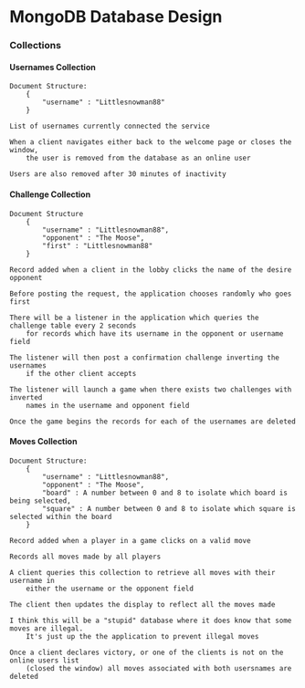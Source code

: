 # MongoDB Database Design

### Collections

#### Usernames Collection

	Document Structure:
		{
			"username" : "Littlesnowman88"
		}

	List of usernames currently connected the service
	
	When a client navigates either back to the welcome page or closes the window, 
		the user is removed from the database as an online user
	
	Users are also removed after 30 minutes of inactivity

#### Challenge Collection

	Document Structure
		{
			"username" : "Littlesnowman88",
			"opponent" : "The Moose",
			"first" : "Littlesnowman88"
		}
		
	Record added when a client in the lobby clicks the name of the desire opponent
	
	Before posting the request, the application chooses randomly who goes first
	
	There will be a listener in the application which queries the challenge table every 2 seconds 
		for records which have its username in the opponent or username field 
	
	The listener will then post a confirmation challenge inverting the usernames 
		if the other client accepts
	
	The listener will launch a game when there exists two challenges with inverted 
		names in the username and opponent field
	
	Once the game begins the records for each of the usernames are deleted

#### Moves Collection

	Document Structure:
		{
			"username" : "Littlesnowman88",
			"opponent" : "The Moose",
			"board" : A number between 0 and 8 to isolate which board is being selected,
			"square" : A number between 0 and 8 to isolate which square is selected within the board
		}
		
	Record added when a player in a game clicks on a valid move
	
	Records all moves made by all players
	
	A client queries this collection to retrieve all moves with their username in 
		either the username or the opponent field
	
	The client then updates the display to reflect all the moves made
	
	I think this will be a "stupid" database where it does know that some moves are illegal.
		It's just up the the application to prevent illegal moves
	
	Once a client declares victory, or one of the clients is not on the online users list 
		(closed the window) all moves associated with both usersnames are deleted
